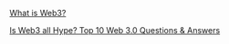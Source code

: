 [What is Web3?](https://www.youtube.com/watch?v=nHhAEkG1y2U&t=10s)

[Is Web3 all Hype? Top 10 Web 3.0 Questions & Answers](https://www.youtube.com/watch?v=wHTcrmhskto&t=1s)